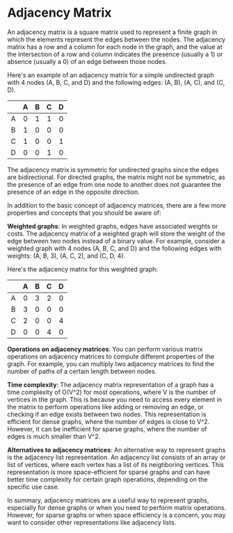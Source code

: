 # Adjacency Matrix

An adjacency matrix is a square matrix used to represent a finite graph in which the elements represent the edges between the nodes. The adjacency matrix has a row and a column for each node in the graph, and the value at the intersection of a row and column indicates the presence (usually a 1) or absence (usually a 0) of an edge between those nodes.

Here's an example of an adjacency matrix for a simple undirected graph with 4 nodes (A, B, C, and D) and the following edges: (A, B), (A, C), and (C, D).

|   | A | B | C | D |
|:-:|:-:|:-:|:-:|:-:|
| A | 0 | 1 | 1 | 0 |
| B | 1 | 0 | 0 | 0 |
| C | 1 | 0 | 0 | 1 |
| D | 0 | 0 | 1 | 0 |

The adjacency matrix is symmetric for undirected graphs since the edges are bidirectional. For directed graphs, the matrix might not be symmetric, as the presence of an edge from one node to another does not guarantee the presence of an edge in the opposite direction.

In addition to the basic concept of adjacency matrices, there are a few more properties and concepts that you should be aware of:

**Weighted graphs**: In weighted graphs, edges have associated weights or costs. The adjacency matrix of a weighted graph will store the weight of the edge between two nodes instead of a binary value. For example, consider a weighted graph with 4 nodes (A, B, C, and D) and the following edges with weights: (A, B, 3), (A, C, 2), and (C, D, 4).

Here's the adjacency matrix for this weighted graph:

|   | A | B | C | D |
|:-:|:-:|:-:|:-:|:-:|
| A | 0 | 3 | 2 | 0 |
| B | 3 | 0 | 0 | 0 |
| C | 2 | 0 | 0 | 4 |
| D | 0 | 0 | 4 | 0 |

**Operations on adjacency matrices**: You can perform various matrix operations on adjacency matrices to compute different properties of the graph. For example, you can multiply two adjacency matrices to find the number of paths of a certain length between nodes.

**Time complexity**: The adjacency matrix representation of a graph has a time complexity of O(V^2) for most operations, where V is the number of vertices in the graph. This is because you need to access every element in the matrix to perform operations like adding or removing an edge, or checking if an edge exists between two nodes. This representation is efficient for dense graphs, where the number of edges is close to V^2. However, it can be inefficient for sparse graphs, where the number of edges is much smaller than V^2.

**Alternatives to adjacency matrices**: An alternative way to represent graphs is the adjacency list representation. An adjacency list consists of an array or list of vertices, where each vertex has a list of its neighboring vertices. This representation is more space-efficient for sparse graphs and can have better time complexity for certain graph operations, depending on the specific use case.

In summary, adjacency matrices are a useful way to represent graphs, especially for dense graphs or when you need to perform matrix operations. However, for sparse graphs or when space efficiency is a concern, you may want to consider other representations like adjacency lists.